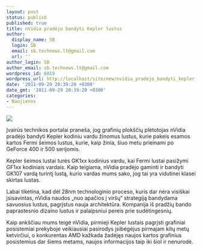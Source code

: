 ```yaml
---
layout: post
status: publish
published: true
title: nVidia pradėjo bandyti Kepler lustus
author:
  display_name: SB
  login: SB
  email: sb.technews.lt@gmail.com
  url: ''
author_login: SB
author_email: sb.technews.lt@gmail.com
wordpress_id: 6019
wordpress_url: http://localhost/site/new/nvidia_pradejo_bandyti_kepler_lustus/
date: '2011-09-29 20:39:20 +0300'
date_gmt: '2011-09-29 20:39:20 +0300'
categories:
- Naujienos
---
```

<div class="imgright"><img src="http://technews.lt/upload/28nm-NVIDIA-Kepler-GPU-Samples-Now-Shipping-2.jpg"  /></div>
<p>Įvairūs technikos portalai praneša, jog grafinių plokščių plėtotojas nVidia pradėjo bandyti Kepler kodiniu vardu žinomus lustus, kurie pakeis esamos kartos Fermi šeimos lustus, kurie, kaip žinia, šiuo metu prieinami po GeForce 400 ir 500 serijomis.</p>
<p>Kepler šeimos lustai turės GK1xx kodinius vardu, kai Fermi lustai pasižymi GF1xx kodiniais vardais. Kaip teigiama, nVidia pradėjo gaminti ir bandyti GK107 vardą turintį lustą, kurio vardas mums sako, jog tai yra vidutinei klasei skirtas lustas.</p>
<p>Labai tikėtina, kad dėl 28nm technologinio proceso, kuris dar nėra visiškai įsisavintas, nVidia naudos „nuo apačios į viršų“ strategiją bandydama savuosius lustus, pagrįstus nauja architektūra. Kompanija iš pradžių bando paprastesnio dizaino lustus ir palaipsniui pereis prie sudėtingesnių.</p>
<p>Kaip ankščiau mums teigė nVidia, pirmieji Kepler lustais pagrįsti grafiniai posistemiai prekyboje veikiausiai pasirodys įsibėgėjus pirmajam kitų metų ketvirčiui, o konkurentas AMD kažkada žadėjęs naujos kartos grafinius posistemius dar šiems metams, naujos informacijos taip iki šiol ir nenurodė.</p>
